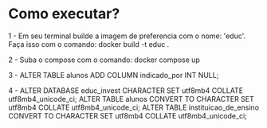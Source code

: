 # Como executar?

1 - Em seu terminal builde a imagem de preferencia com o nome: 'educ'.
    Faça isso com o comando: docker build -t educ .

2 - Suba o compose com o comando: docker compose up

3 - ALTER TABLE alunos ADD COLUMN indicado_por INT NULL;

4 - ALTER DATABASE educ_invest CHARACTER SET utf8mb4 COLLATE utf8mb4_unicode_ci;
ALTER TABLE alunos CONVERT TO CHARACTER SET utf8mb4 COLLATE utf8mb4_unicode_ci;
ALTER TABLE instituicao_de_ensino CONVERT TO CHARACTER SET utf8mb4 COLLATE utf8mb4_unicode_ci;